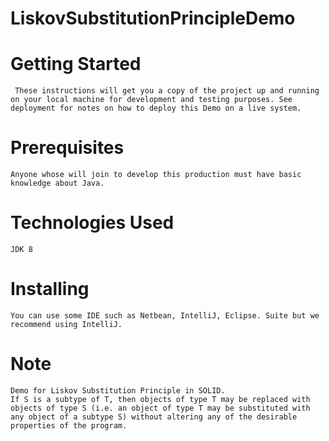 # LiskovSubstitutionPrincipleDemo

# Getting Started
     These instructions will get you a copy of the project up and running on your local machine for development and testing purposes. See deployment for notes on how to deploy this Demo on a live system.
# Prerequisites
    Anyone whose will join to develop this production must have basic knowledge about Java.
# Technologies Used
    JDK 8
# Installing
    You can use some IDE such as Netbean, IntelliJ, Eclipse. Suite but we recommend using IntelliJ.
# Note
    Demo for Liskov Substitution Principle in SOLID.
    If S is a subtype of T, then objects of type T may be replaced with objects of type S (i.e. an object of type T may be substituted with any object of a subtype S) without altering any of the desirable properties of the program.
    
   
